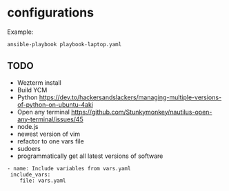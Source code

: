 # configurations

Example:

```sh
ansible-playbook playbook-laptop.yaml

```


## TODO
- Wezterm install
- Build YCM 
- Python https://dev.to/hackersandslackers/managing-multiple-versions-of-python-on-ubuntu-4aki
- Open any terminal https://github.com/Stunkymonkey/nautilus-open-any-terminal/issues/45
- node.js
- newest version of vim
- refactor to one vars file 
- sudoers
- programmatically get all latest versions of software

```ansible
- name: Include variables from vars.yaml
 include_vars:
    file: vars.yaml
```



